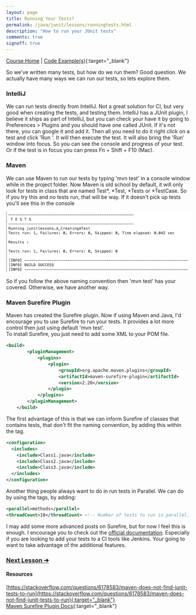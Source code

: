 ```yaml
---
layout: page
title: Running Your Tests?
permalink: /java/junit/lessons/runningtests.html
description: "How to run your JUnit tests"
comments: true
signoff: true
---
```

[Course Home](../../course) \| [Code Example(s)](https://github.com/FriendlyTester/Free-Java-Basics-Course/blob/master/pom.xml){:target="_blank"}

So we've written many tests, but how do we run them? Good question. We actually have many ways we can run our tests, so lets explore them.

### IntelliJ
We can run tests directly from IntelliJ. Not a great solution for CI, but very good when creating the tests, and testing them. IntelliJ has a JUnit plugin, I believe it ships as part of IntelliJ, but you can check your have it by going to Preferences > Plugins and you should have one called JUnit. If it's not there, you can google it and add it. Then all you need to do it right click on a test and click 'Run <methodname>'. It will then execute the test. It will also bring the 'Run' window into focus. So you can see the console and progress of your test. Or if the test is in focus you can press Fn + Shift + F10 (Mac).

### Maven
We can use Maven to run our tests by typing 'mvn test' in a console window while in the project folder. Now Maven is old school by default, it will only look for tests in class that are named Test*, *Test, *Tests or *TestCase. So if you try this and no tests run, that will be way. If it doesn't pick up tests you'll see this in the console

![Maven Test Console](/images/course/maventestconsole.png)

So if you follow the above naming convention then 'mvn test' has your covered. Otherwise, we have another way.

### Maven Surefire Plugin
Maven has created the Surefire plugin. Now if using Maven and Java, I'd encourage you to use Surefire to run your tests. It provides a lot more control then just using default 'mvn test'.  
To install Surefire, you just need to add some XML to your POM file.
```xml
<build>
        <pluginManagement>
            <plugins>
                <plugin>
                    <groupId>org.apache.maven.plugins</groupId>
                    <artifactId>maven-surefire-plugin</artifactId>
                    <version>2.20</version>
                </plugin>
            </plugins>
        </pluginManagement>
    </build>
```
The first advantage of this is that we can inform Surefire of classes that contains tests, that don't fit the naming convention, by adding this within the <plugin> tag.
```xml
<configuration>
  <includes>
    <include>Class1.java</include>
    <include>Class2.java</include>
    <include>Class3.java</include>
  </includes>
</configuration>
```
Another thing people always want to do in run tests in Parallel. We can do by using the <configuration> tags, by adding:
```xml
<parallel>methods</parallel> 
<threadCount>10</threadCount> <!-- Number of tests to run in parallel. -->
```

I may add some more advanced posts on Surefire, but for now I feel this is enough. I encourage you to check out the [official documentation](https://maven.apache.org/surefire/maven-surefire-plugin/). Especially if you are looking to add your tests to a CI tools like Jenkins. Your going to want to take advantage of the additional features. 


### [Next Lesson &#10132;](/java/course/roadmap)

#### Resources
[https://stackoverflow.com/questions/6178583/maven-does-not-find-junit-tests-to-run](https://stackoverflow.com/questions/6178583/maven-does-not-find-junit-tests-to-run){:target="_blank"}  
[Maven Surefire Plugin Docs](https://maven.apache.org/surefire/maven-surefire-plugin/){:target="_blank"}
